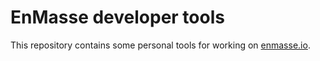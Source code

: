 # EnMasse developer tools

This repository contains some personal tools for working on [enmasse.io](http://enmasse.io).
